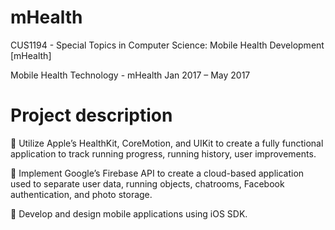 # mHealth
CUS1194 - Special Topics in Computer Science: Mobile Health Development [mHealth]

Mobile Health Technology - mHealth
Jan 2017 – May 2017

# Project description
	Utilize Apple’s HealthKit, CoreMotion, and UIKit to create a fully functional application to track running progress, running history, user improvements.

	Implement Google’s Firebase API to create a cloud-based application used to separate user data, running objects, chatrooms, Facebook authentication, and photo storage.

	Develop and design mobile applications using iOS SDK.
